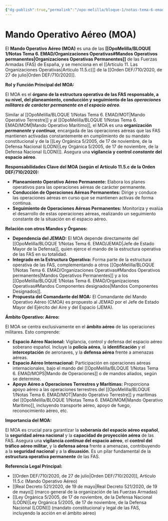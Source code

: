 ```yaml
---
{"dg-publish":true,"permalink":"/opo-melilla/bloque-1/notas-tema-6-emad/moa/"}
---
```


# Mando Operativo Aéreo (MOA)

El **Mando Operativo Aéreo (MOA)** es una de las **[[OpoMelilla/BLOQUE 1/Notas Tema 6. EMAD/Organizaciones Operativas#Mandos Operativos permanentes\|Organizaciones Operativas Permanentes]]** de las Fuerzas Armadas (FAS) de España, y se menciona en el [[Artículo 11. Las Organizaciones Operativas\|Artículo 11.5.c)]] de la [[Orden DEF/710/2020, de 27 de julio\|Orden DEF/710/2020]].

**Rol y Función Principal del MOA:**

El MOA es el **órgano de la estructura operativa de las FAS responsable, a su nivel, del planeamiento, conducción y seguimiento de las *operaciones militares de carácter permanente en el espacio aéreo***.

Similar al [[OpoMelilla/BLOQUE 1/Notas Tema 6. EMAD/MOT\|Mando Operativo Terrestre]] y al [[OpoMelilla/BLOQUE 1/Notas Tema 6. EMAD/MOM\|Mando Operativo Marítimo]], el MOA es una **organización *permanente* y *continua***,  encargada de las operaciones aéreas que las FAS mantienen activadas constantemente en cumplimiento de su mandato constitucional y de la [[Ley Orgánica 5/2005, de 17 de noviembre, de la Defensa Nacional (LODN)\|Ley Orgánica 5/2005, de 17 de noviembre, de la Defensa Nacional (LODN)]].  Asegura una **vigilancia y control *constante* del espacio aéreo**.

**Responsabilidades Clave del MOA (según el Artículo 11.5.c de la Orden DEF/710/2020):**

*   **Planeamiento Operativo Aéreo Permanente:** Elabora los planes operativos para las operaciones aéreas de carácter permanente.
*   **Conducción de Operaciones Aéreas Permanentes:**  Dirige y conduce las operaciones aéreas en curso que se mantienen activas de forma continua.
*   **Seguimiento de Operaciones Aéreas Permanentes:**  Monitoriza y evalúa el desarrollo de estas operaciones aéreas, realizando un seguimiento constante de la situación en el espacio aéreo.

**Relación con otros Mandos y Órganos:**

*   **Dependencia del JEMAD:** El MOA depende directamente del [[OpoMelilla/BLOQUE 1/Notas Tema 6. EMAD/JEMAD\|Jefe de Estado Mayor de la Defensa]], quien ejerce el mando de la estructura operativa de las FAS en su totalidad.
*   **Integrado en la Estructura Operativa:**  Forma parte de la estructura operativa de las FAS, complementando a otros [[OpoMelilla/BLOQUE 1/Notas Tema 6. EMAD/Organizaciones Operativas#Mandos Operativos permanentes\|Mandos Operativos Permanentes]] y a los [[OpoMelilla/BLOQUE 1/Notas Tema 6. EMAD/Organizaciones Operativas#Mandos Componentes designados\|Mandos Componentes Designados]].
*   **Propuesta del Comandante del MOA:** El Comandante del Mando Operativo Aéreo (CMOA) es propuesto al JEMAD por el Jefe de Estado Mayor del Ejército del Aire y del Espacio (JEMA).

**Ámbito Operativo: Aéreo:**

El MOA se centra exclusivamente en el **ámbito aéreo** de las operaciones militares.  Esto comprende:

*   **Espacio Aéreo Nacional:**  Vigilancia, control y defensa del espacio aéreo soberano español.  Incluye la **policía aérea**, la **identificación** y el **interceptación** de aeronaves, y la **defensa aérea** frente a amenazas aéreas.
*   **Espacio Aéreo Internacional:**  Participación en operaciones aéreas internacionales, bajo el mando del [[OpoMelilla/BLOQUE 1/Notas Tema 6. EMAD/MOPS\|Mando de Operaciones]] o de mandos aliados, según se determine.
*   **Apoyo Aéreo a Operaciones Terrestres y Marítimas:**  Proporciona apoyo aéreo a las operaciones terrestres del [[OpoMelilla/BLOQUE 1/Notas Tema 6. EMAD/MOT\|Mando Operativo Terrestre]] y marítimas del [[OpoMelilla/BLOQUE 1/Notas Tema 6. EMAD/MOM\|Mando Operativo Marítimo]], incluyendo transporte aéreo, apoyo de fuego, reconocimiento aéreo, etc.

**Importancia del MOA:**

El MOA es crucial para garantizar la **soberanía del espacio aéreo español**, la **seguridad aérea nacional** y la **capacidad de proyección aérea** de las FAS.  Asegura una **vigilancia *continua* del espacio aéreo**,  el **control del tráfico aéreo militar**, y la **defensa aérea** frente a amenazas, contribuyendo a la **seguridad nacional** y a la **disuasión**.  Es un pilar fundamental de la **estructura operativa permanente** de las FAS.

**Referencia Legal Principal:**

*   [[Orden DEF/710/2020, de 27 de julio\|Orden DEF/710/2020]], Artículo 11.5.c (Mando Operativo Aéreo)
*   [[Real Decreto 521/2020, de 19 de mayo\|Real Decreto 521/2020, de 19 de mayo]] (marco general de la organización de las Fuerzas Armadas)
*   [[Ley Orgánica 5/2005, de 17 de noviembre, de la Defensa Nacional (LODN)\|Ley Orgánica 5/2005, de 17 de noviembre, de la Defensa Nacional (LODN)]] (mandato constitucional y legal de las FAS, incluyendo la acción en el ámbito aéreo)
